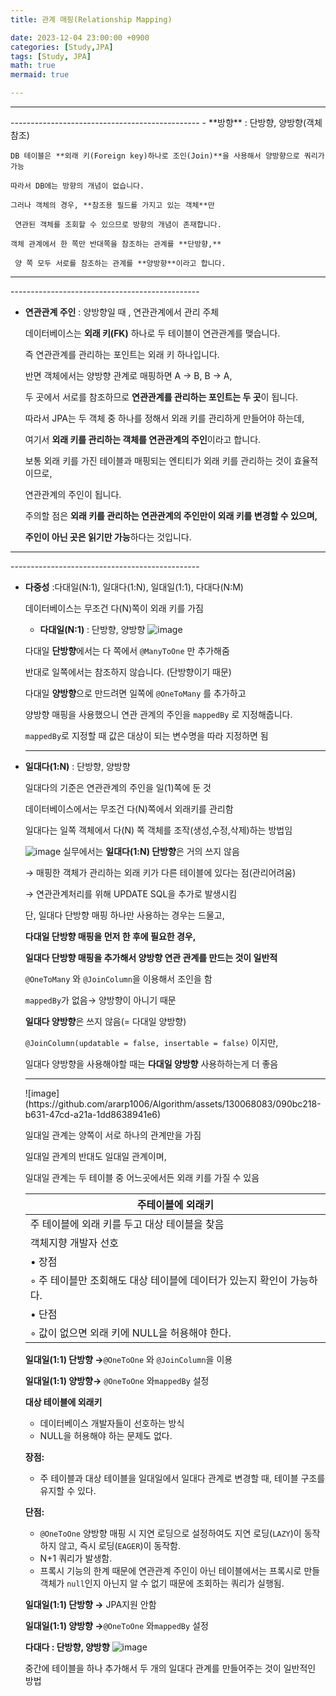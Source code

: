 ```yaml
---
title: 관계 매핑(Relationship Mapping)

date: 2023-12-04 23:00:00 +0900
categories: [Study,JPA]
tags: [Study, JPA]
math: true
mermaid: true

---
```


<hr>-----------------------------------------------
- **방향** : 단방향, 양방향(객체참조)
    
    DB 테이블은 **외래 키(Foreign key)하나로 조인(Join)**을 사용해서 양방향으로 쿼리가 가능
    
    따라서 DB에는 방향의 개념이 없습니다.
    
    그러나 객체의 경우, **참조용 필드를 가지고 있는 객체**만
    
     연관된 객체를 조회할 수 있으므로 방향의 개념이 존재합니다.
    
    객체 관계에서 한 쪽만 반대쪽을 참조하는 관계를 **단방향,**
    
     양 쪽 모두 서로를 참조하는 관계를 **양방향**이라고 합니다.

<hr>-----------------------------------------------
    
- **연관관계 주인** : 양방향일 때 , 연관관계에서 관리 주체
    
    데이터베이스는 **외래 키(FK)** 하나로 두 테이블이 연관관계를 맺습니다.
    
    즉 연관관계를 관리하는 포인트는 외래 키 하나입니다.
    
    반면 객체에서는 양방향 관계로 매핑하면 A -> B, B -> A,
    
    두 곳에서 서로를 참조하므로 **연관관계를 관리하는 포인트는 두 곳**이 됩니다.
    
    따라서 JPA는 두 객체 중 하나를 정해서 외래 키를 관리하게 만들어야 하는데, 
    
    여기서 **외래 키를 관리하는 객체를 연관관계의 주인**이라고 합니다.
    
    보통 외래 키를 가진 테이블과 매핑되는 엔티티가 외래 키를 관리하는 것이 효율적이므로, 
    
    연관관계의 주인이 됩니다.
    
    주의할 점은 **외래 키를 관리하는 연관관계의 주인만이 외래 키를 변경할 수 있으며,** 
    
    **주인이 아닌 곳은 읽기만 가능**하다는 것입니다.

<hr>-----------------------------------------------
    
- **다중성** :다대일(N:1), 일대다(1:N), 일대일(1:1), 다대다(N:M)
    
    데이터베이스는 무조건 다(N)쪽이 외래 키를 가짐
    
    - **다대일(N:1)** : 단방향, 양방향
    ![image](https://github.com/ararp1006/Algorithm/assets/130068083/b5db12c2-a460-47b8-a9a4-6f39a2ab7835)


    다대일 **단방향**에서는 다 쪽에서 `@ManyToOne` 만 추가해줌

    반대로 일쪽에서는 참조하지 않습니다. (단방향이기 때문)

    다대일 **양방향**으로 만드려면 일쪽에 `@OneToMany` 를 추가하고 

    양방향 매핑을 사용했으니 연관 관계의 주인을 `mappedBy` 로 지정해줍니다.

    `mappedBy`로 지정할 때 값은 대상이 되는 변수명을 따라 지정하면 됨
    <hr>

- **일대다(1:N)** : 단방향, 양방향
    
    일대다의 기준은 연관관계의 주인을 일(1)쪽에 둔 것
    
    데이터베이스에서는 무조건 다(N)쪽에서 외래키를 관리함
    
    일대다는 일쪽 객체에서 다(N) 쪽 객체를 조작(생성,수정,삭제)하는 방법임

    ![image](https://github.com/ararp1006/Algorithm/assets/130068083/04e73894-6577-46e1-ae1f-3c4bb48bb50f)
    실무에서는 **일대다(1:N) 단방향**은 거의 쓰지 않음

    → 매핑한 객체가 관리하는 외래 키가 다른 테이블에 있다는 점(관리어려움)

    → 연관관계처리를 위해 UPDATE SQL을 추가로 발생시킴

    단, 일대다 단방향 매핑 하나만 사용하는 경우는 드물고, 

    **다대일 단방향 매핑을 먼저 한 후에 필요한 경우,** 

    **일대다 단방향 매핑을 추가해서 양방향 연관 관계를 만드는 것이 일반적**

    `@OneToMany` 와 `@JoinColumn`을 이용해서 조인을 함

    `mappedBy`가 없음→ 양방향이 아니기 때문

    **일대다 양방향**은 쓰지 않음(= 다대일 양방향)

    `@JoinColumn(updatable = false, insertable = false)` 이지만, 

    일대다 양방향을 사용해야할 때는 **다대일 양방향** 사용하하는게 더 좋음    
    <hr>
    ![image](https://github.com/ararp1006/Algorithm/assets/130068083/090bc218-b631-47cd-a21a-1dd8638941e6)
    
    일대일 관계는 양쪽이 서로 하나의 관계만을 가짐

    일대일 관계의 반대도 일대일 관계이며,

    일대일 관계는 두 테이블 중 어느곳에서든 외래 키를 가질 수 있음

    | 주테이블에 외래키 |
    | --- |
    | 주 테이블에 외래 키를 두고 대상 테이블을 찾음 |
    | 객체지향 개발자 선호 |
    | • 장점
        ◦ 주 테이블만 조회해도 대상 테이블에 데이터가 있는지 확인이 가능하다. |
    | • 단점
        ◦ 값이 없으면 외래 키에 NULL을 허용해야 한다. |

    **일대일(1:1) 단방향 →**`@OneToOne` 와 `@JoinColumn`을 이용

    **일대일(1:1) 양방향→** `@OneToOne` 와`mappedBy` 설정

    **대상 테이블에 외래키**

    - 데이터베이스 개발자들이 선호하는 방식 
    -  NULL을 허용해야 하는 문제도 없다. 

    **장점:**
    - 주 테이블과 대상 테이블을 일대일에서 일대다 관계로 변경할 때, 테이블 구조를 유지할 수 있다.

    **단점:**
    - `@OneToOne` 양방향 매핑 시 지연 로딩으로 설정하여도 지연 로딩(`LAZY`)이 동작하지 않고, 즉시 로딩(`EAGER`)이 동작함.
    - N+1 쿼리가 발생함.
    - 프록시 기능의 한계 때문에 연관관계 주인이 아닌 테이블에서는 프록시로 만들 객체가 `null`인지 아닌지 알 수 없기 때문에 조회하는 쿼리가 실행됨.


    **일대일(1:1) 단방향 →** JPA지원 안함

    **일대일(1:1) 양방향 →**`@OneToOne` 와`mappedBy` 설정

  **다대다 : 단방향, 양방향**
    ![image](https://github.com/ararp1006/Algorithm/assets/130068083/0e786911-4e41-4662-b170-82401eea98f6)
    
    중간에 테이블을 하나 추가해서 두 개의 일대다 관계를 만들어주는 것이 일반적인 방법